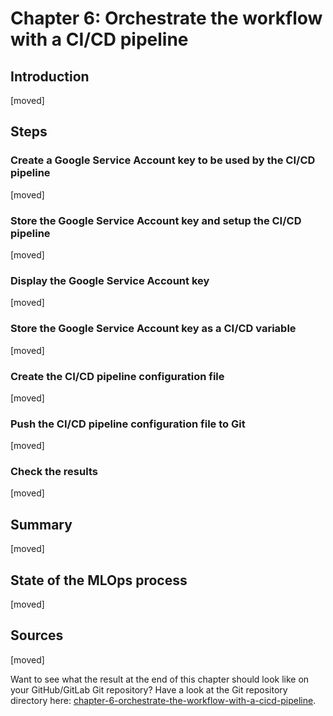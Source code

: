 # Chapter 6: Orchestrate the workflow with a CI/CD pipeline

## Introduction

[moved]

## Steps

### Create a Google Service Account key to be used by the CI/CD pipeline

[moved]

### Store the Google Service Account key and setup the CI/CD pipeline

[moved]

### Display the Google Service Account key

[moved]

### Store the Google Service Account key as a CI/CD variable

[moved]

### Create the CI/CD pipeline configuration file

[moved]

### Push the CI/CD pipeline configuration file to Git

[moved]

### Check the results

[moved]

## Summary

[moved]

## State of the MLOps process

[moved]

## Sources

[moved]

Want to see what the result at the end of this chapter should look like on your GitHub/GitLab Git repository? Have a
look at the Git repository directory here:
[chapter-6-orchestrate-the-workflow-with-a-cicd-pipeline](https://github.com/csia-pme/a-guide-to-mlops/tree/main/docs/the-guide/chapter-6-orchestrate-the-workflow-with-a-cicd-pipeline).
